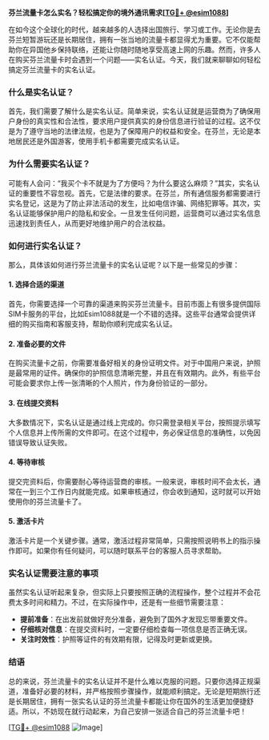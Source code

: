 **芬兰流量卡怎么实名？轻松搞定你的境外通讯需求[[TG💪+ @esim1088](https://t.me/s/esim1088)]**

在如今这个全球化的时代，越来越多的人选择出国旅行、学习或工作。无论你是去芬兰短暂游玩还是长期居住，拥有一张当地的流量卡都显得尤为重要。它不仅能帮助你在异国他乡保持联络，还能让你随时随地享受高速上网的乐趣。然而，许多人在购买芬兰流量卡时会遇到一个问题——实名认证。今天，我们就来聊聊如何轻松搞定芬兰流量卡的实名认证。

### 什么是实名认证？

首先，我们需要了解什么是实名认证。简单来说，实名认证就是运营商为了确保用户身份的真实性和合法性，要求用户提供真实的身份信息进行验证的过程。这不仅是为了遵守当地的法律法规，也是为了保障用户的权益和安全。在芬兰，无论是本地居民还是外国游客，使用手机卡都需要完成实名认证。

### 为什么需要实名认证？

可能有人会问：“我买个卡不就是为了方便吗？为什么要这么麻烦？”其实，实名认证的重要性不容忽视。首先，它是法律的要求。在芬兰，所有通信服务都需要进行实名登记，这是为了防止非法活动的发生，比如电信诈骗、网络犯罪等。其次，实名认证能够保护用户的隐私和安全。一旦发生任何问题，运营商可以通过实名信息迅速找到责任人，从而更好地维护用户的合法权益。

### 如何进行实名认证？

那么，具体该如何进行芬兰流量卡的实名认证呢？以下是一些常见的步骤：

#### 1. 选择合适的渠道

首先，你需要选择一个可靠的渠道来购买芬兰流量卡。目前市面上有很多提供国际SIM卡服务的平台，比如Esim1088就是一个不错的选择。这些平台通常会提供详细的购买指南和客服支持，帮助你顺利完成实名认证。

#### 2. 准备必要的文件

在购买流量卡之前，你需要准备好相关的身份证明文件。对于中国用户来说，护照是最常用的证件。确保你的护照信息清晰完整，并且在有效期内。此外，有些平台可能会要求你上传一张清晰的个人照片，作为身份验证的一部分。

#### 3. 在线提交资料

大多数情况下，实名认证是通过线上完成的。你只需登录相关平台，按照提示填写个人信息并上传所需的文件即可。在这个过程中，务必保证信息的准确性，以免因错误导致认证失败。

#### 4. 等待审核

提交完资料后，你需要耐心等待运营商的审核。一般来说，审核时间不会太长，通常在一到三个工作日内就能完成。如果审核通过，你会收到通知，这时就可以开始使用你的芬兰流量卡了。

#### 5. 激活卡片

激活卡片是一个关键步骤。通常，激活过程非常简单，只需按照说明书上的指示操作即可。如果你有任何疑问，可以随时联系平台的客服人员寻求帮助。

### 实名认证需要注意的事项

虽然实名认证听起来复杂，但实际上只要按照正确的流程操作，整个过程并不会花费太多时间和精力。不过，在实际操作中，还是有一些细节需要注意：

- **提前准备**：在出发前就做好充分准备，避免到了国外才发现忘带重要文件。
- **仔细核对信息**：在提交资料时，一定要仔细检查每一项信息是否正确无误。
- **关注时效性**：护照等证件的有效期有限，记得及时更新或更换。

### 结语

总的来说，芬兰流量卡的实名认证并不是什么难以克服的问题。只要你选择正规渠道，准备好必要的材料，并严格按照步骤操作，就能顺利搞定。无论是短期旅行还是长期居住，拥有一张实名认证的芬兰流量卡都能让你在国外的生活更加便捷舒适。所以，不妨现在就行动起来，为自己安排一张适合自己的芬兰流量卡吧！

[[TG💪+ @esim1088](https://t.me/s/esim1088) ![Image](https://i.postimg.cc/4NQfJmqS/Snipaste-2025-05-13-00-14-12.png)]